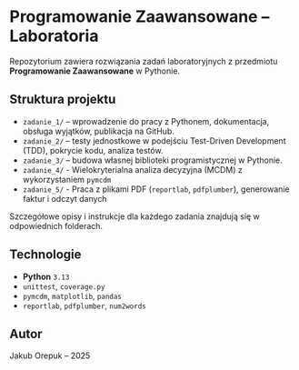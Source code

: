 # Programowanie Zaawansowane – Laboratoria

Repozytorium zawiera rozwiązania zadań laboratoryjnych z przedmiotu **Programowanie Zaawansowane** w Pythonie.

## Struktura projektu

- `zadanie_1/` – wprowadzenie do pracy z Pythonem, dokumentacja, obsługa wyjątków, publikacja na GitHub.
- `zadanie_2/` – testy jednostkowe w podejściu Test-Driven Development (TDD), pokrycie kodu, analiza testów.
- `zadanie_3/` – budowa własnej biblioteki programistycznej w Pythonie.
- `zadanie_4/` - Wielokryterialna analiza decyzyjna (MCDM) z wykorzystaniem `pymcdm`
- `zadanie_5/` - Praca z plikami PDF (`reportlab`, `pdfplumber`), generowanie faktur i odczyt danych

Szczegółowe opisy i instrukcje dla każdego zadania znajdują się w odpowiednich folderach.

## Technologie

- **Python** `3.13`
- `unittest`, `coverage.py`
- `pymcdm`, `matplotlib`, `pandas`
- `reportlab`, `pdfplumber`, `num2words`

## Autor

Jakub Orepuk – 2025
